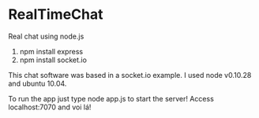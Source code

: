 RealTimeChat
============

Real chat using node.js

1. npm install express
2. npm install socket.io

This chat software was based in a socket.io example. I used node v0.10.28 and ubuntu 10.04.

To run the app just type node app.js to start the server! Access localhost:7070 and voi lá!

